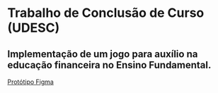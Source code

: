 # Trabalho de Conclusão de Curso (UDESC)
## Implementação de um jogo para auxílio na educação financeira no Ensino Fundamental.

[Protótipo Figma][prototype]

[prototype]: <https://www.figma.com/file/JUf7VxrHeX3RTxdS7u1WBt/Educa%C3%A7%C3%A3o-Financeira-Nas-Escolas?node-id=1%3A22>